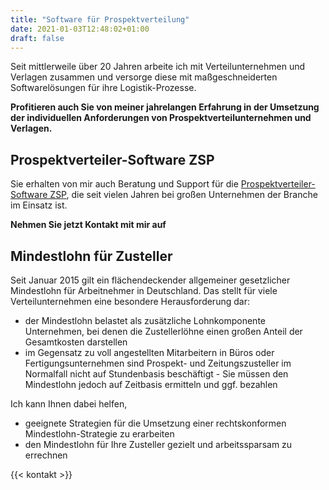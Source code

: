 ```yaml
---
title: "Software für Prospektverteilung"
date: 2021-01-03T12:48:02+01:00
draft: false
---
```


Seit mittlerweile über 20 Jahren arbeite ich mit Verteilunternehmen und Verlagen zusammen und versorge diese mit maßgeschneiderten Softwarelösungen für ihre Logistik-Prozesse.

**Profitieren auch Sie von meiner jahrelangen Erfahrung in der Umsetzung der individuellen Anforderungen von Prospektverteilunternehmen und Verlagen.**

## Prospektverteiler-Software ZSP

Sie erhalten von mir auch Beratung und Support für die [Prospektverteiler-Software ZSP](/prospektverteiler-software-zsp), die seit vielen Jahren bei großen Unternehmen der Branche im Einsatz ist.

**Nehmen Sie jetzt Kontakt mit mir auf**

## Mindestlohn für Zusteller

Seit Januar 2015 gilt ein flächendeckender allgemeiner gesetzlicher Mindestlohn für Arbeitnehmer in Deutschland. Das stellt für viele Verteilunternehmen eine besondere Herausforderung dar:

- der Mindestlohn belastet als zusätzliche Lohnkomponente Unternehmen, bei denen die Zustellerlöhne einen großen Anteil der Gesamtkosten darstellen
- im Gegensatz zu voll angestellten Mitarbeitern in Büros oder Fertigungsunternehmen sind Prospekt- und Zeitungszusteller im Normalfall nicht auf Stundenbasis beschäftigt - Sie müssen den Mindestlohn jedoch auf Zeitbasis ermitteln und ggf. bezahlen

Ich kann Ihnen dabei helfen,

- geeignete Strategien für die Umsetzung einer rechtskonformen Mindestlohn-Strategie zu erarbeiten
- den Mindestlohn für Ihre Zusteller gezielt und arbeitssparsam zu errechnen

{{< kontakt >}}
